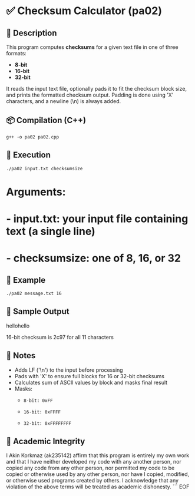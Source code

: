 # ✅ Checksum Calculator (pa02)

## 📄 Description
This program computes **checksums** for a given text file in one of three formats:
- **8-bit**
- **16-bit**
- **32-bit**

It reads the input text file, optionally pads it to fit the checksum block size, and prints the formatted checksum output. Padding is done using 'X' characters, and a newline (\n) is always added.

## 📦 Compilation (C++)
    g++ -o pa02 pa02.cpp

## 🚀 Execution
    ./pa02 input.txt checksumsize

# Arguments:
# - input.txt: your input file containing text (a single line)
# - checksumsize: one of 8, 16, or 32

## 📌 Example
    ./pa02 message.txt 16

## 🧪 Sample Output
hellohello

16-bit checksum is 2c97 for all 11 characters

## 📝 Notes
- Adds LF ('\\n') to the input before processing
- Pads with 'X' to ensure full blocks for 16 or 32-bit checksums
- Calculates sum of ASCII values by block and masks final result
- Masks:
  -     8-bit: 0xFF
  -     16-bit: 0xFFFF
  -     32-bit: 0xFFFFFFFF

## 🔐 Academic Integrity
I Akin Korkmaz (ak235142) affirm that this program is entirely my own work and that I have neither developed my code with any another person, nor copied any code from any other person, nor permitted my code to be copied or otherwise used by any other person, nor have I copied, modified, or otherwise used programs created by others. I acknowledge that any violation of the above terms will be treated as academic dishonesty.
\`\`\`
EOF
